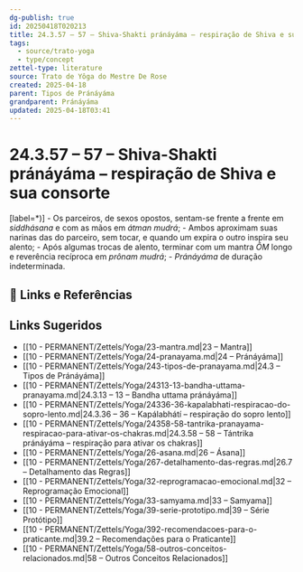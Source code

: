 ```yaml
---
dg-publish: true
id: 20250418T020213
title: 24.3.57 – 57 – Shiva-Shakti pránáyáma – respiração de Shiva e sua consorte
tags:
  - source/trato-yoga
  - type/concept
zettel-type: literature
source: Trato de Yôga do Mestre De Rose
created: 2025-04-18
parent: Tipos de Pránáyáma
grandparent: Pránáyáma
updated: 2025-04-18T03:41
---
```


# 24.3.57 – 57 – Shiva-Shakti pránáyáma – respiração de Shiva e sua consorte

[label=*)]
    -  Os parceiros, de sexos opostos, sentam-se frente a frente em *siddhásana* e com as mãos em *átman mudrá*;
    -  Ambos aproximam suas narinas das do parceiro, sem tocar, e quando um expira o outro inspira seu alento;
    -  Após algumas trocas de alento, terminar com um mantra *ÔM* longo e reverência recíproca em *prônam mudrá*;
    -  *Pránáyáma* de duração indeterminada.

## 🔗 Links e Referências

## Links Sugeridos

- [[10 - PERMANENT/Zettels/Yoga/23-mantra.md|23 – Mantra]]
- [[10 - PERMANENT/Zettels/Yoga/24-pranayama.md|24 – Pránáyáma]]
- [[10 - PERMANENT/Zettels/Yoga/243-tipos-de-pranayama.md|24.3 – Tipos de Pránáyáma]]
- [[10 - PERMANENT/Zettels/Yoga/24313-13-bandha-uttama-pranayama.md|24.3.13 – 13 – Bandha uttama pránáyáma]]
- [[10 - PERMANENT/Zettels/Yoga/24336-36-kapalabhati-respiracao-do-sopro-lento.md|24.3.36 – 36 – Kapálabhátí – respiração do sopro lento]]
- [[10 - PERMANENT/Zettels/Yoga/24358-58-tantrika-pranayama-respiracao-para-ativar-os-chakras.md|24.3.58 – 58 – Tántrika pránáyáma – respiração para ativar os chakras]]
- [[10 - PERMANENT/Zettels/Yoga/26-asana.md|26 – Ásana]]
- [[10 - PERMANENT/Zettels/Yoga/267-detalhamento-das-regras.md|26.7 – Detalhamento das Regras]]
- [[10 - PERMANENT/Zettels/Yoga/32-reprogramacao-emocional.md|32 – Reprogramação Emocional]]
- [[10 - PERMANENT/Zettels/Yoga/33-samyama.md|33 – Samyama]]
- [[10 - PERMANENT/Zettels/Yoga/39-serie-prototipo.md|39 – Série Protótipo]]
- [[10 - PERMANENT/Zettels/Yoga/392-recomendacoes-para-o-praticante.md|39.2 – Recomendações para o Praticante]]
- [[10 - PERMANENT/Zettels/Yoga/58-outros-conceitos-relacionados.md|58 – Outros Conceitos Relacionados]]